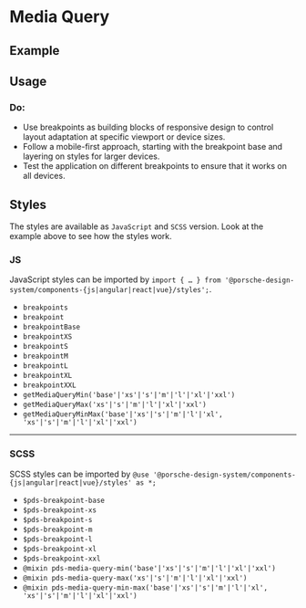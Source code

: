 # Media Query

<TableOfContents></TableOfContents>

## Example

<Playground :frameworkMarkup="codeExample" :externalStackBlitzDependencies="['styled-components']">
  <ExampleStylesMediaQuery />
</Playground>

## Usage

### Do:

- Use breakpoints as building blocks of responsive design to control layout adaptation at specific viewport or device
  sizes.
- Follow a mobile-first approach, starting with the breakpoint base and layering on styles for larger devices.
- Test the application on different breakpoints to ensure that it works on all devices.

## Styles

The styles are available as `JavaScript` and `SCSS` version. Look at the example above to see how the styles work.

### JS

JavaScript styles can be imported by
`import { … } from '@porsche-design-system/components-{js|angular|react|vue}/styles';`.

- `breakpoints`
- `breakpoint`
- `breakpointBase`
- `breakpointXS`
- `breakpointS`
- `breakpointM`
- `breakpointL`
- `breakpointXL`
- `breakpointXXL`
- `getMediaQueryMin('base'|'xs'|'s'|'m'|'l'|'xl'|'xxl')`
- `getMediaQueryMax('xs'|'s'|'m'|'l'|'xl'|'xxl')`
- `getMediaQueryMinMax('base'|'xs'|'s'|'m'|'l'|'xl', 'xs'|'s'|'m'|'l'|'xl'|'xxl')`

---

### SCSS

SCSS styles can be imported by `@use '@porsche-design-system/components-{js|angular|react|vue}/styles' as *;`

- `$pds-breakpoint-base`
- `$pds-breakpoint-xs`
- `$pds-breakpoint-s`
- `$pds-breakpoint-m`
- `$pds-breakpoint-l`
- `$pds-breakpoint-xl`
- `$pds-breakpoint-xxl`
- `@mixin pds-media-query-min('base'|'xs'|'s'|'m'|'l'|'xl'|'xxl')`
- `@mixin pds-media-query-max('xs'|'s'|'m'|'l'|'xl'|'xxl')`
- `@mixin pds-media-query-min-max('base'|'xs'|'s'|'m'|'l'|'xl', 'xs'|'s'|'m'|'l'|'xl'|'xxl')`

<script lang="ts">
import Vue from 'vue';
import Component from 'vue-class-component';
import { getStylesMediaQueryCodeSamples } from '@porsche-design-system/shared';
import { adjustSelectedFramework } from '@/utils';
import ExampleStylesMediaQuery from '@/pages/patterns/styles/example-media-query.vue';

@Component({
  components: {
    ExampleStylesMediaQuery
  },
})
export default class Code extends Vue {
  codeExample = getStylesMediaQueryCodeSamples();

  public mounted(): void {
    adjustSelectedFramework(this.codeExample);
  }
}
</script>
